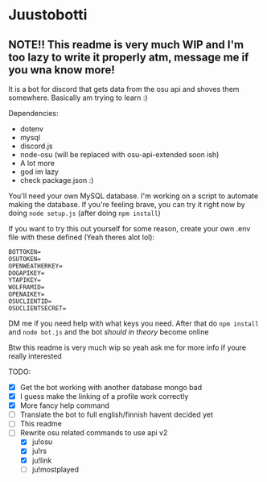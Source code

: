 # Juustobotti
## NOTE!! This readme is very much WIP and I'm too lazy to write it properly atm, message me if you wna know more!
It is a bot for discord that gets data from the osu api and shoves them somewhere. Basically am trying to learn :)

Dependencies:
* dotenv
* mysql
* discord.js
* node-osu (will be replaced with osu-api-extended soon ish)
* A lot more
* god im lazy
* check package.json :)

You'll need your own MySQL database. I'm working on a script to automate making the database. If you're feeling brave, you can try it right now by doing `node setup.js` (after doing `npm install`)

If you want to try this out yourself for some reason, create your own .env file with these defined (Yeah theres alot lol):
```
BOTTOKEN=
OSUTOKEN=
OPENWEATHERKEY=
DOGAPIKEY=
YTAPIKEY=
WOLFRAMID=
OPENAIKEY=
OSUCLIENTID=
OSUCLIENTSECRET=
```
DM me if you need help with what keys you need.
After that do `npm install` and `node bot.js` and the bot *should in theory* become online

Btw this readme is very much wip so yeah ask me for more info if youre really interested

TODO: 

- [x] Get the bot working with another database mongo bad
- [x] I guess make the linking of a profile work correctly
- [x] More fancy help command
- [ ] Translate the bot to full english/finnish havent decided yet
- [ ] This readme
- [ ] Rewrite osu related commands to use api v2
  - [x] ju!osu
  - [x] ju!rs
  - [x] ju!link
  - [ ] ju!mostplayed
